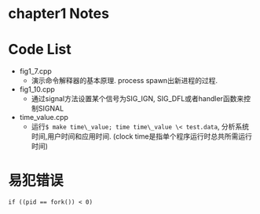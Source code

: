 chapter1 Notes
================

Code List
============

 * fig1\_7.cpp
    * 演示命令解释器的基本原理. process spawn出新进程的过程.
 * fig1\_10.cpp
    * 通过signal方法设置某个信号为SIG\_IGN, SIG\_DFL或者handler函数来控制SIGNAL
 * time\_value.cpp
    * 运行`$ make time\_value; time time\_value \< test.data`, 分析系统时间,用户时间和应用时间. (clock time是指单个程序运行时总共所需运行时间)

易犯错误
===========

`if ((pid == fork()) < 0)`
